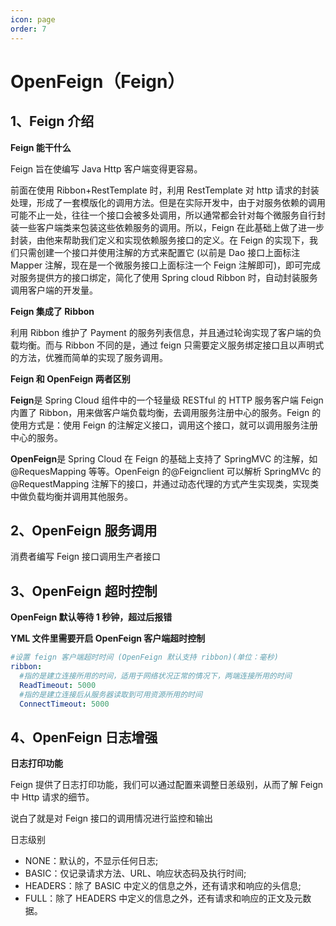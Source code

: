 ```yaml
---
icon: page
order: 7
---
```


# OpenFeign（Feign）

## 1、Feign 介绍

**Feign 能干什么**

Feign 旨在使编写 Java Http 客户端变得更容易。

前面在使用 Ribbon+RestTemplate 时，利用 RestTemplate 对 http 请求的封装处理，形成了一套模版化的调用方法。但是在实际开发中，由于对服务依赖的调用可能不止一处，往往一个接口会被多处调用，所以通常都会针对每个微服务自行封装一些客户端类来包装这些依赖服务的调用。所以，Feign 在此基础上做了进一步封装，由他来帮助我们定义和实现依赖服务接口的定义。在 Feign 的实现下，我们只需创建一个接口并使用注解的方式来配置它 (以前是 Dao 接口上面标注 Mapper 注解，现在是一个微服务接口上面标注一个 Feign 注解即可)，即可完成对服务提供方的接口绑定，简化了使用 Spring cloud Ribbon 时，自动封装服务调用客户端的开发量。

**Feign 集成了 Ribbon**

利用 Ribbon 维护了 Payment 的服务列表信息，并且通过轮询实现了客户端的负载均衡。而与 Ribbon 不同的是，通过 feign 只需要定义服务绑定接口且以声明式的方法，优雅而简单的实现了服务调用。

**Feign 和 OpenFeign 两者区别**

**Feign**是 Spring Cloud 组件中的一个轻量级 RESTful 的 HTTP 服务客户端 Feign 内置了 Ribbon，用来做客户端负载均衡，去调用服务注册中心的服务。Feign 的使用方式是：使用 Feign 的注解定义接口，调用这个接口，就可以调用服务注册中心的服务。

**OpenFeign**是 Spring Cloud 在 Feign 的基础上支持了 SpringMVC 的注解，如@RequesMapping 等等。OpenFeign 的@Feignclient 可以解析 SpringMVc 的@RequestMapping 注解下的接口，并通过动态代理的方式产生实现类，实现类中做负载均衡并调用其他服务。

## 2、OpenFeign 服务调用

消费者编写 Feign 接口调用生产者接口

## 3、OpenFeign 超时控制

**OpenFeign 默认等待 1 秒钟，超过后报错**

**YML 文件里需要开启 OpenFeign 客户端超时控制**

```yml
#设置 feign 客户端超时时间 (OpenFeign 默认支持 ribbon)(单位：毫秒)
ribbon:
  #指的是建立连接所用的时间，适用于网络状况正常的情况下，两端连接所用的时间
  ReadTimeout: 5000
  #指的是建立连接后从服务器读取到可用资源所用的时间
  ConnectTimeout: 5000
```

## 4、OpenFeign 日志增强

**日志打印功能**

Feign 提供了日志打印功能，我们可以通过配置来调整日恙级别，从而了解 Feign 中 Http 请求的细节。

说白了就是对 Feign 接口的调用情况进行监控和输出

日志级别

- NONE：默认的，不显示任何日志;
- BASIC：仅记录请求方法、URL、响应状态码及执行时间;
- HEADERS：除了 BASIC 中定义的信息之外，还有请求和响应的头信息;
- FULL：除了 HEADERS 中定义的信息之外，还有请求和响应的正文及元数据。

# 
